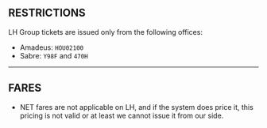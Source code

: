 ## RESTRICTIONS

LH Group tickets are issued only from the following offices:
- Amadeus: `HOU02100`
- Sabre: `Y98F` and `470H`

---
## FARES

- NET fares are not applicable on LH, and if the system does price it, this pricing is not valid or at least we cannot issue it from our side.